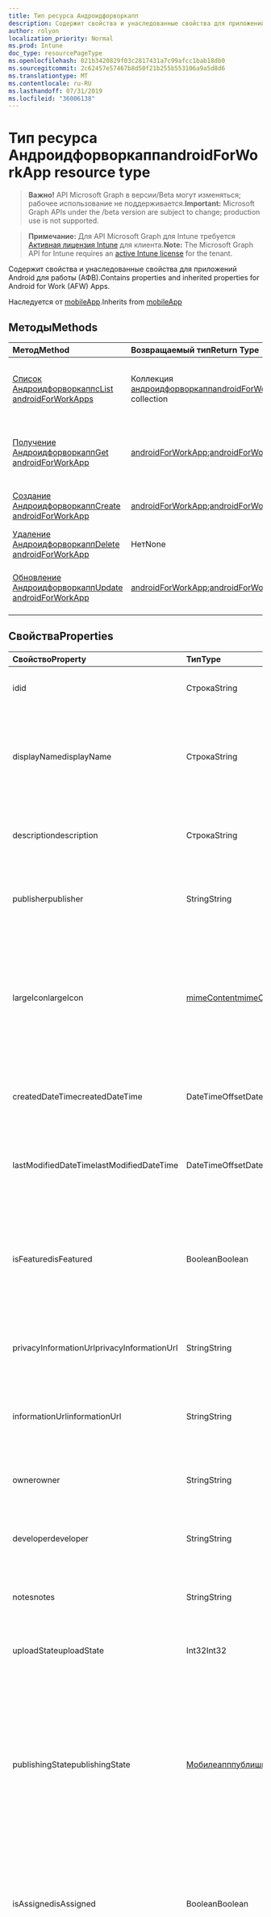 ```yaml
---
title: Тип ресурса Андроидфорворкапп
description: Содержит свойства и унаследованные свойства для приложений Android для работы (АФВ).
author: rolyon
localization_priority: Normal
ms.prod: Intune
doc_type: resourcePageType
ms.openlocfilehash: 021b3420829f03c2817431a7c99afcc1bab18db0
ms.sourcegitcommit: 2c62457e57467b8d50f21b255b553106a9a5d8d6
ms.translationtype: MT
ms.contentlocale: ru-RU
ms.lasthandoff: 07/31/2019
ms.locfileid: "36006138"
---
```

# <a name="androidforworkapp-resource-type"></a><span data-ttu-id="20edc-103">Тип ресурса Андроидфорворкапп</span><span class="sxs-lookup"><span data-stu-id="20edc-103">androidForWorkApp resource type</span></span>

> <span data-ttu-id="20edc-104">**Важно!** API Microsoft Graph в версии/Beta могут изменяться; рабочее использование не поддерживается.</span><span class="sxs-lookup"><span data-stu-id="20edc-104">**Important:** Microsoft Graph APIs under the /beta version are subject to change; production use is not supported.</span></span>

> <span data-ttu-id="20edc-105">**Примечание:** Для API Microsoft Graph для Intune требуется [Активная лицензия Intune](https://go.microsoft.com/fwlink/?linkid=839381) для клиента.</span><span class="sxs-lookup"><span data-stu-id="20edc-105">**Note:** The Microsoft Graph API for Intune requires an [active Intune license](https://go.microsoft.com/fwlink/?linkid=839381) for the tenant.</span></span>

<span data-ttu-id="20edc-106">Содержит свойства и унаследованные свойства для приложений Android для работы (АФВ).</span><span class="sxs-lookup"><span data-stu-id="20edc-106">Contains properties and inherited properties for Android for Work (AFW) Apps.</span></span>


<span data-ttu-id="20edc-107">Наследуется от [mobileApp](../resources/intune-apps-mobileapp.md).</span><span class="sxs-lookup"><span data-stu-id="20edc-107">Inherits from [mobileApp](../resources/intune-apps-mobileapp.md)</span></span>

## <a name="methods"></a><span data-ttu-id="20edc-108">Методы</span><span class="sxs-lookup"><span data-stu-id="20edc-108">Methods</span></span>
|<span data-ttu-id="20edc-109">Метод</span><span class="sxs-lookup"><span data-stu-id="20edc-109">Method</span></span>|<span data-ttu-id="20edc-110">Возвращаемый тип</span><span class="sxs-lookup"><span data-stu-id="20edc-110">Return Type</span></span>|<span data-ttu-id="20edc-111">Описание</span><span class="sxs-lookup"><span data-stu-id="20edc-111">Description</span></span>|
|:---|:---|:---|
|[<span data-ttu-id="20edc-112">Список Андроидфорворкаппс</span><span class="sxs-lookup"><span data-stu-id="20edc-112">List androidForWorkApps</span></span>](../api/intune-apps-androidforworkapp-list.md)|<span data-ttu-id="20edc-113">Коллекция [андроидфорворкапп](../resources/intune-apps-androidforworkapp.md)</span><span class="sxs-lookup"><span data-stu-id="20edc-113">[androidForWorkApp](../resources/intune-apps-androidforworkapp.md) collection</span></span>|<span data-ttu-id="20edc-114">Список свойств и связей объектов [андроидфорворкапп](../resources/intune-apps-androidforworkapp.md) .</span><span class="sxs-lookup"><span data-stu-id="20edc-114">List properties and relationships of the [androidForWorkApp](../resources/intune-apps-androidforworkapp.md) objects.</span></span>|
|[<span data-ttu-id="20edc-115">Получение Андроидфорворкапп</span><span class="sxs-lookup"><span data-stu-id="20edc-115">Get androidForWorkApp</span></span>](../api/intune-apps-androidforworkapp-get.md)|<span data-ttu-id="20edc-116">[androidForWorkApp](../resources/intune-apps-androidforworkapp.md);</span><span class="sxs-lookup"><span data-stu-id="20edc-116">[androidForWorkApp](../resources/intune-apps-androidforworkapp.md)</span></span>|<span data-ttu-id="20edc-117">Чтение свойств и связей объекта [андроидфорворкапп](../resources/intune-apps-androidforworkapp.md) .</span><span class="sxs-lookup"><span data-stu-id="20edc-117">Read properties and relationships of the [androidForWorkApp](../resources/intune-apps-androidforworkapp.md) object.</span></span>|
|[<span data-ttu-id="20edc-118">Создание Андроидфорворкапп</span><span class="sxs-lookup"><span data-stu-id="20edc-118">Create androidForWorkApp</span></span>](../api/intune-apps-androidforworkapp-create.md)|<span data-ttu-id="20edc-119">[androidForWorkApp](../resources/intune-apps-androidforworkapp.md);</span><span class="sxs-lookup"><span data-stu-id="20edc-119">[androidForWorkApp](../resources/intune-apps-androidforworkapp.md)</span></span>|<span data-ttu-id="20edc-120">Создание нового объекта [андроидфорворкапп](../resources/intune-apps-androidforworkapp.md) .</span><span class="sxs-lookup"><span data-stu-id="20edc-120">Create a new [androidForWorkApp](../resources/intune-apps-androidforworkapp.md) object.</span></span>|
|[<span data-ttu-id="20edc-121">Удаление Андроидфорворкапп</span><span class="sxs-lookup"><span data-stu-id="20edc-121">Delete androidForWorkApp</span></span>](../api/intune-apps-androidforworkapp-delete.md)|<span data-ttu-id="20edc-122">Нет</span><span class="sxs-lookup"><span data-stu-id="20edc-122">None</span></span>|<span data-ttu-id="20edc-123">Удаляет объект [андроидфорворкапп](../resources/intune-apps-androidforworkapp.md).</span><span class="sxs-lookup"><span data-stu-id="20edc-123">Deletes a [androidForWorkApp](../resources/intune-apps-androidforworkapp.md).</span></span>|
|[<span data-ttu-id="20edc-124">Обновление Андроидфорворкапп</span><span class="sxs-lookup"><span data-stu-id="20edc-124">Update androidForWorkApp</span></span>](../api/intune-apps-androidforworkapp-update.md)|<span data-ttu-id="20edc-125">[androidForWorkApp](../resources/intune-apps-androidforworkapp.md);</span><span class="sxs-lookup"><span data-stu-id="20edc-125">[androidForWorkApp](../resources/intune-apps-androidforworkapp.md)</span></span>|<span data-ttu-id="20edc-126">Обновление свойств объекта [андроидфорворкапп](../resources/intune-apps-androidforworkapp.md) .</span><span class="sxs-lookup"><span data-stu-id="20edc-126">Update the properties of a [androidForWorkApp](../resources/intune-apps-androidforworkapp.md) object.</span></span>|

## <a name="properties"></a><span data-ttu-id="20edc-127">Свойства</span><span class="sxs-lookup"><span data-stu-id="20edc-127">Properties</span></span>
|<span data-ttu-id="20edc-128">Свойство</span><span class="sxs-lookup"><span data-stu-id="20edc-128">Property</span></span>|<span data-ttu-id="20edc-129">Тип</span><span class="sxs-lookup"><span data-stu-id="20edc-129">Type</span></span>|<span data-ttu-id="20edc-130">Описание</span><span class="sxs-lookup"><span data-stu-id="20edc-130">Description</span></span>|
|:---|:---|:---|
|<span data-ttu-id="20edc-131">id</span><span class="sxs-lookup"><span data-stu-id="20edc-131">id</span></span>|<span data-ttu-id="20edc-132">Строка</span><span class="sxs-lookup"><span data-stu-id="20edc-132">String</span></span>|<span data-ttu-id="20edc-133">Ключ объекта.</span><span class="sxs-lookup"><span data-stu-id="20edc-133">Key of the entity.</span></span> <span data-ttu-id="20edc-134">Наследуется от [mobileApp](../resources/intune-apps-mobileapp.md).</span><span class="sxs-lookup"><span data-stu-id="20edc-134">Inherited from [mobileApp](../resources/intune-apps-mobileapp.md)</span></span>|
|<span data-ttu-id="20edc-135">displayName</span><span class="sxs-lookup"><span data-stu-id="20edc-135">displayName</span></span>|<span data-ttu-id="20edc-136">Строка</span><span class="sxs-lookup"><span data-stu-id="20edc-136">String</span></span>|<span data-ttu-id="20edc-137">Название приложения, которое предоставил или импортировал администратор.</span><span class="sxs-lookup"><span data-stu-id="20edc-137">The admin provided or imported title of the app.</span></span> <span data-ttu-id="20edc-138">Наследуется от [mobileApp](../resources/intune-apps-mobileapp.md).</span><span class="sxs-lookup"><span data-stu-id="20edc-138">Inherited from [mobileApp](../resources/intune-apps-mobileapp.md)</span></span>|
|<span data-ttu-id="20edc-139">description</span><span class="sxs-lookup"><span data-stu-id="20edc-139">description</span></span>|<span data-ttu-id="20edc-140">Строка</span><span class="sxs-lookup"><span data-stu-id="20edc-140">String</span></span>|<span data-ttu-id="20edc-141">Описание приложения.</span><span class="sxs-lookup"><span data-stu-id="20edc-141">The description of the app.</span></span> <span data-ttu-id="20edc-142">Наследуется от [mobileApp](../resources/intune-apps-mobileapp.md).</span><span class="sxs-lookup"><span data-stu-id="20edc-142">Inherited from [mobileApp](../resources/intune-apps-mobileapp.md)</span></span>|
|<span data-ttu-id="20edc-143">publisher</span><span class="sxs-lookup"><span data-stu-id="20edc-143">publisher</span></span>|<span data-ttu-id="20edc-144">String</span><span class="sxs-lookup"><span data-stu-id="20edc-144">String</span></span>|<span data-ttu-id="20edc-145">Издатель приложения.</span><span class="sxs-lookup"><span data-stu-id="20edc-145">The publisher of the app.</span></span> <span data-ttu-id="20edc-146">Наследуется от [mobileApp](../resources/intune-apps-mobileapp.md).</span><span class="sxs-lookup"><span data-stu-id="20edc-146">Inherited from [mobileApp](../resources/intune-apps-mobileapp.md)</span></span>|
|<span data-ttu-id="20edc-147">largeIcon</span><span class="sxs-lookup"><span data-stu-id="20edc-147">largeIcon</span></span>|[<span data-ttu-id="20edc-148">mimeContent</span><span class="sxs-lookup"><span data-stu-id="20edc-148">mimeContent</span></span>](../resources/intune-shared-mimecontent.md)|<span data-ttu-id="20edc-149">Представляет большой значок, который отображается в сведениях о приложении, используется для отправки значка.</span><span class="sxs-lookup"><span data-stu-id="20edc-149">The large icon, to be displayed in the app details and used for upload of the icon.</span></span> <span data-ttu-id="20edc-150">Наследуется от [mobileApp](../resources/intune-apps-mobileapp.md).</span><span class="sxs-lookup"><span data-stu-id="20edc-150">Inherited from [mobileApp](../resources/intune-apps-mobileapp.md)</span></span>|
|<span data-ttu-id="20edc-151">createdDateTime</span><span class="sxs-lookup"><span data-stu-id="20edc-151">createdDateTime</span></span>|<span data-ttu-id="20edc-152">DateTimeOffset</span><span class="sxs-lookup"><span data-stu-id="20edc-152">DateTimeOffset</span></span>|<span data-ttu-id="20edc-153">Дата и время создания приложения.</span><span class="sxs-lookup"><span data-stu-id="20edc-153">The date and time the app was created.</span></span> <span data-ttu-id="20edc-154">Наследуется от [mobileApp](../resources/intune-apps-mobileapp.md).</span><span class="sxs-lookup"><span data-stu-id="20edc-154">Inherited from [mobileApp](../resources/intune-apps-mobileapp.md)</span></span>|
|<span data-ttu-id="20edc-155">lastModifiedDateTime</span><span class="sxs-lookup"><span data-stu-id="20edc-155">lastModifiedDateTime</span></span>|<span data-ttu-id="20edc-156">DateTimeOffset</span><span class="sxs-lookup"><span data-stu-id="20edc-156">DateTimeOffset</span></span>|<span data-ttu-id="20edc-157">Дата и время последнего изменения приложения.</span><span class="sxs-lookup"><span data-stu-id="20edc-157">The date and time the app was last modified.</span></span> <span data-ttu-id="20edc-158">Наследуется от [mobileApp](../resources/intune-apps-mobileapp.md).</span><span class="sxs-lookup"><span data-stu-id="20edc-158">Inherited from [mobileApp](../resources/intune-apps-mobileapp.md)</span></span>|
|<span data-ttu-id="20edc-159">isFeatured</span><span class="sxs-lookup"><span data-stu-id="20edc-159">isFeatured</span></span>|<span data-ttu-id="20edc-160">Boolean</span><span class="sxs-lookup"><span data-stu-id="20edc-160">Boolean</span></span>|<span data-ttu-id="20edc-161">Значение, которое показывает, отмечено ли приложение как подобранное администратором. Наследуется от объекта [mobileApp](../resources/intune-apps-mobileapp.md).</span><span class="sxs-lookup"><span data-stu-id="20edc-161">The value indicating whether the app is marked as featured by the admin. Inherited from [mobileApp](../resources/intune-apps-mobileapp.md)</span></span>|
|<span data-ttu-id="20edc-162">privacyInformationUrl</span><span class="sxs-lookup"><span data-stu-id="20edc-162">privacyInformationUrl</span></span>|<span data-ttu-id="20edc-163">String</span><span class="sxs-lookup"><span data-stu-id="20edc-163">String</span></span>|<span data-ttu-id="20edc-164">URL-адрес заявления о конфиденциальности.</span><span class="sxs-lookup"><span data-stu-id="20edc-164">The privacy statement Url.</span></span> <span data-ttu-id="20edc-165">Наследуется от [mobileApp](../resources/intune-apps-mobileapp.md).</span><span class="sxs-lookup"><span data-stu-id="20edc-165">Inherited from [mobileApp](../resources/intune-apps-mobileapp.md)</span></span>|
|<span data-ttu-id="20edc-166">informationUrl</span><span class="sxs-lookup"><span data-stu-id="20edc-166">informationUrl</span></span>|<span data-ttu-id="20edc-167">String</span><span class="sxs-lookup"><span data-stu-id="20edc-167">String</span></span>|<span data-ttu-id="20edc-168">URL-адрес страницы с дополнительными сведениями.</span><span class="sxs-lookup"><span data-stu-id="20edc-168">The more information Url.</span></span> <span data-ttu-id="20edc-169">Наследуется от [mobileApp](../resources/intune-apps-mobileapp.md).</span><span class="sxs-lookup"><span data-stu-id="20edc-169">Inherited from [mobileApp](../resources/intune-apps-mobileapp.md)</span></span>|
|<span data-ttu-id="20edc-170">owner</span><span class="sxs-lookup"><span data-stu-id="20edc-170">owner</span></span>|<span data-ttu-id="20edc-171">String</span><span class="sxs-lookup"><span data-stu-id="20edc-171">String</span></span>|<span data-ttu-id="20edc-172">Владелец приложения.</span><span class="sxs-lookup"><span data-stu-id="20edc-172">The owner of the app.</span></span> <span data-ttu-id="20edc-173">Наследуется от [mobileApp](../resources/intune-apps-mobileapp.md).</span><span class="sxs-lookup"><span data-stu-id="20edc-173">Inherited from [mobileApp](../resources/intune-apps-mobileapp.md)</span></span>|
|<span data-ttu-id="20edc-174">developer</span><span class="sxs-lookup"><span data-stu-id="20edc-174">developer</span></span>|<span data-ttu-id="20edc-175">String</span><span class="sxs-lookup"><span data-stu-id="20edc-175">String</span></span>|<span data-ttu-id="20edc-176">Разработчик приложения.</span><span class="sxs-lookup"><span data-stu-id="20edc-176">The developer of the app.</span></span> <span data-ttu-id="20edc-177">Наследуется от [mobileApp](../resources/intune-apps-mobileapp.md).</span><span class="sxs-lookup"><span data-stu-id="20edc-177">Inherited from [mobileApp](../resources/intune-apps-mobileapp.md)</span></span>|
|<span data-ttu-id="20edc-178">notes</span><span class="sxs-lookup"><span data-stu-id="20edc-178">notes</span></span>|<span data-ttu-id="20edc-179">String</span><span class="sxs-lookup"><span data-stu-id="20edc-179">String</span></span>|<span data-ttu-id="20edc-180">Заметки для приложения.</span><span class="sxs-lookup"><span data-stu-id="20edc-180">Notes for the app.</span></span> <span data-ttu-id="20edc-181">Наследуется от [mobileApp](../resources/intune-apps-mobileapp.md).</span><span class="sxs-lookup"><span data-stu-id="20edc-181">Inherited from [mobileApp](../resources/intune-apps-mobileapp.md)</span></span>|
|<span data-ttu-id="20edc-182">uploadState</span><span class="sxs-lookup"><span data-stu-id="20edc-182">uploadState</span></span>|<span data-ttu-id="20edc-183">Int32</span><span class="sxs-lookup"><span data-stu-id="20edc-183">Int32</span></span>|<span data-ttu-id="20edc-184">Состояние отправки.</span><span class="sxs-lookup"><span data-stu-id="20edc-184">The upload state.</span></span> <span data-ttu-id="20edc-185">Наследуется от [mobileApp](../resources/intune-apps-mobileapp.md).</span><span class="sxs-lookup"><span data-stu-id="20edc-185">Inherited from [mobileApp](../resources/intune-apps-mobileapp.md)</span></span>|
|<span data-ttu-id="20edc-186">publishingState</span><span class="sxs-lookup"><span data-stu-id="20edc-186">publishingState</span></span>|[<span data-ttu-id="20edc-187">Мобилеапппублишингстате</span><span class="sxs-lookup"><span data-stu-id="20edc-187">mobileAppPublishingState</span></span>](../resources/intune-apps-mobileapppublishingstate.md)|<span data-ttu-id="20edc-188">Состояние публикации для приложения.</span><span class="sxs-lookup"><span data-stu-id="20edc-188">The publishing state for the app.</span></span> <span data-ttu-id="20edc-189">Приложение невозможно назначить, если оно не опубликовано.</span><span class="sxs-lookup"><span data-stu-id="20edc-189">The app cannot be assigned unless the app is published.</span></span> <span data-ttu-id="20edc-190">Наследуется от [mobileApp](../resources/intune-apps-mobileapp.md).</span><span class="sxs-lookup"><span data-stu-id="20edc-190">Inherited from [mobileApp](../resources/intune-apps-mobileapp.md).</span></span> <span data-ttu-id="20edc-191">Возможные значения: `notPublished`, `processing`, `published`.</span><span class="sxs-lookup"><span data-stu-id="20edc-191">Possible values are: `notPublished`, `processing`, `published`.</span></span>|
|<span data-ttu-id="20edc-192">isAssigned</span><span class="sxs-lookup"><span data-stu-id="20edc-192">isAssigned</span></span>|<span data-ttu-id="20edc-193">Boolean</span><span class="sxs-lookup"><span data-stu-id="20edc-193">Boolean</span></span>|<span data-ttu-id="20edc-194">Значение, указывающее, назначено ли приложение по крайней мере одной группе.</span><span class="sxs-lookup"><span data-stu-id="20edc-194">The value indicating whether the app is assigned to at least one group.</span></span> <span data-ttu-id="20edc-195">Наследуется от [mobileApp](../resources/intune-apps-mobileapp.md).</span><span class="sxs-lookup"><span data-stu-id="20edc-195">Inherited from [mobileApp](../resources/intune-apps-mobileapp.md)</span></span>|
|<span data-ttu-id="20edc-196">roleScopeTagIds</span><span class="sxs-lookup"><span data-stu-id="20edc-196">roleScopeTagIds</span></span>|<span data-ttu-id="20edc-197">Коллекция строк</span><span class="sxs-lookup"><span data-stu-id="20edc-197">String collection</span></span>|<span data-ttu-id="20edc-198">Список идентификаторов тегов области для этого мобильного приложения.</span><span class="sxs-lookup"><span data-stu-id="20edc-198">List of scope tag ids for this mobile app.</span></span> <span data-ttu-id="20edc-199">Наследуется от [mobileApp](../resources/intune-apps-mobileapp.md).</span><span class="sxs-lookup"><span data-stu-id="20edc-199">Inherited from [mobileApp](../resources/intune-apps-mobileapp.md)</span></span>|
|<span data-ttu-id="20edc-200">Депендентаппкаунт</span><span class="sxs-lookup"><span data-stu-id="20edc-200">dependentAppCount</span></span>|<span data-ttu-id="20edc-201">Int32</span><span class="sxs-lookup"><span data-stu-id="20edc-201">Int32</span></span>|<span data-ttu-id="20edc-202">Общее количество зависимостей для дочернего приложения.</span><span class="sxs-lookup"><span data-stu-id="20edc-202">The total number of dependencies the child app has.</span></span> <span data-ttu-id="20edc-203">Наследуется от [mobileApp](../resources/intune-apps-mobileapp.md).</span><span class="sxs-lookup"><span data-stu-id="20edc-203">Inherited from [mobileApp](../resources/intune-apps-mobileapp.md)</span></span>|
|<span data-ttu-id="20edc-204">packageId</span><span class="sxs-lookup"><span data-stu-id="20edc-204">packageId</span></span>|<span data-ttu-id="20edc-205">String</span><span class="sxs-lookup"><span data-stu-id="20edc-205">String</span></span>|<span data-ttu-id="20edc-206">Идентификатор пакета.</span><span class="sxs-lookup"><span data-stu-id="20edc-206">The package identifier.</span></span>|
|<span data-ttu-id="20edc-207">appIdentifier</span><span class="sxs-lookup"><span data-stu-id="20edc-207">appIdentifier</span></span>|<span data-ttu-id="20edc-208">String</span><span class="sxs-lookup"><span data-stu-id="20edc-208">String</span></span>|<span data-ttu-id="20edc-209">Имя удостоверения.</span><span class="sxs-lookup"><span data-stu-id="20edc-209">The Identity Name.</span></span>|
|<span data-ttu-id="20edc-210">usedLicenseCount</span><span class="sxs-lookup"><span data-stu-id="20edc-210">usedLicenseCount</span></span>|<span data-ttu-id="20edc-211">Int32</span><span class="sxs-lookup"><span data-stu-id="20edc-211">Int32</span></span>|<span data-ttu-id="20edc-212">Количество используемых лицензий VPP.</span><span class="sxs-lookup"><span data-stu-id="20edc-212">The number of VPP licenses in use.</span></span>|
|<span data-ttu-id="20edc-213">totalLicenseCount</span><span class="sxs-lookup"><span data-stu-id="20edc-213">totalLicenseCount</span></span>|<span data-ttu-id="20edc-214">Int32</span><span class="sxs-lookup"><span data-stu-id="20edc-214">Int32</span></span>|<span data-ttu-id="20edc-215">Общее количество лицензий VPP.</span><span class="sxs-lookup"><span data-stu-id="20edc-215">The total number of VPP licenses.</span></span>|
|<span data-ttu-id="20edc-216">appStoreUrl</span><span class="sxs-lookup"><span data-stu-id="20edc-216">appStoreUrl</span></span>|<span data-ttu-id="20edc-217">String</span><span class="sxs-lookup"><span data-stu-id="20edc-217">String</span></span>|<span data-ttu-id="20edc-218">URL-адрес приложения для рабочего хранилища.</span><span class="sxs-lookup"><span data-stu-id="20edc-218">The Play for Work Store app URL.</span></span>|

## <a name="relationships"></a><span data-ttu-id="20edc-219">Отношения</span><span class="sxs-lookup"><span data-stu-id="20edc-219">Relationships</span></span>
|<span data-ttu-id="20edc-220">Отношение</span><span class="sxs-lookup"><span data-stu-id="20edc-220">Relationship</span></span>|<span data-ttu-id="20edc-221">Тип</span><span class="sxs-lookup"><span data-stu-id="20edc-221">Type</span></span>|<span data-ttu-id="20edc-222">Описание</span><span class="sxs-lookup"><span data-stu-id="20edc-222">Description</span></span>|
|:---|:---|:---|
|<span data-ttu-id="20edc-223">categories</span><span class="sxs-lookup"><span data-stu-id="20edc-223">categories</span></span>|<span data-ttu-id="20edc-224">Коллекция [mobileAppCategory](../resources/intune-apps-mobileappcategory.md)</span><span class="sxs-lookup"><span data-stu-id="20edc-224">[mobileAppCategory](../resources/intune-apps-mobileappcategory.md) collection</span></span>|<span data-ttu-id="20edc-225">Список категорий для этого приложения.</span><span class="sxs-lookup"><span data-stu-id="20edc-225">The list of categories for this app.</span></span> <span data-ttu-id="20edc-226">Наследуется от [mobileApp](../resources/intune-apps-mobileapp.md).</span><span class="sxs-lookup"><span data-stu-id="20edc-226">Inherited from [mobileApp](../resources/intune-apps-mobileapp.md)</span></span>|
|<span data-ttu-id="20edc-227">assignments</span><span class="sxs-lookup"><span data-stu-id="20edc-227">assignments</span></span>|<span data-ttu-id="20edc-228">Коллекция [mobileAppAssignment](../resources/intune-apps-mobileappassignment.md)</span><span class="sxs-lookup"><span data-stu-id="20edc-228">[mobileAppAssignment](../resources/intune-apps-mobileappassignment.md) collection</span></span>|<span data-ttu-id="20edc-229">Список назначений группы для этого мобильного приложения.</span><span class="sxs-lookup"><span data-stu-id="20edc-229">The list of group assignments for this mobile app.</span></span> <span data-ttu-id="20edc-230">Наследуется от [mobileApp](../resources/intune-apps-mobileapp.md).</span><span class="sxs-lookup"><span data-stu-id="20edc-230">Inherited from [mobileApp](../resources/intune-apps-mobileapp.md)</span></span>|
|<span data-ttu-id="20edc-231">installSummary</span><span class="sxs-lookup"><span data-stu-id="20edc-231">installSummary</span></span>|<span data-ttu-id="20edc-232">[mobileAppInstallSummary](../resources/intune-apps-mobileappinstallsummary.md);</span><span class="sxs-lookup"><span data-stu-id="20edc-232">[mobileAppInstallSummary](../resources/intune-apps-mobileappinstallsummary.md)</span></span>|<span data-ttu-id="20edc-233">Общие сведения по установке мобильного приложения.</span><span class="sxs-lookup"><span data-stu-id="20edc-233">Mobile App Install Summary.</span></span> <span data-ttu-id="20edc-234">Наследуется от [mobileApp](../resources/intune-apps-mobileapp.md).</span><span class="sxs-lookup"><span data-stu-id="20edc-234">Inherited from [mobileApp](../resources/intune-apps-mobileapp.md)</span></span>|
|<span data-ttu-id="20edc-235">deviceStatuses</span><span class="sxs-lookup"><span data-stu-id="20edc-235">deviceStatuses</span></span>|<span data-ttu-id="20edc-236">Коллекция [mobileAppInstallStatus](../resources/intune-apps-mobileappinstallstatus.md)</span><span class="sxs-lookup"><span data-stu-id="20edc-236">[mobileAppInstallStatus](../resources/intune-apps-mobileappinstallstatus.md) collection</span></span>|<span data-ttu-id="20edc-237">Список состояний установки для этого мобильного приложения.</span><span class="sxs-lookup"><span data-stu-id="20edc-237">The list of installation states for this mobile app.</span></span> <span data-ttu-id="20edc-238">Наследуется от [mobileApp](../resources/intune-apps-mobileapp.md).</span><span class="sxs-lookup"><span data-stu-id="20edc-238">Inherited from [mobileApp](../resources/intune-apps-mobileapp.md)</span></span>|
|<span data-ttu-id="20edc-239">userStatuses</span><span class="sxs-lookup"><span data-stu-id="20edc-239">userStatuses</span></span>|<span data-ttu-id="20edc-240">Коллекция [усераппинсталлстатус](../resources/intune-apps-userappinstallstatus.md)</span><span class="sxs-lookup"><span data-stu-id="20edc-240">[userAppInstallStatus](../resources/intune-apps-userappinstallstatus.md) collection</span></span>|<span data-ttu-id="20edc-241">Список состояний установки для этого мобильного приложения.</span><span class="sxs-lookup"><span data-stu-id="20edc-241">The list of installation states for this mobile app.</span></span> <span data-ttu-id="20edc-242">Наследуется от [mobileApp](../resources/intune-apps-mobileapp.md).</span><span class="sxs-lookup"><span data-stu-id="20edc-242">Inherited from [mobileApp](../resources/intune-apps-mobileapp.md)</span></span>|
|<span data-ttu-id="20edc-243">Таблица</span><span class="sxs-lookup"><span data-stu-id="20edc-243">relationships</span></span>|<span data-ttu-id="20edc-244">Коллекция [мобилеаппрелатионшип](../resources/intune-apps-mobileapprelationship.md)</span><span class="sxs-lookup"><span data-stu-id="20edc-244">[mobileAppRelationship](../resources/intune-apps-mobileapprelationship.md) collection</span></span>|<span data-ttu-id="20edc-245">Список отношений для этого мобильного приложения.</span><span class="sxs-lookup"><span data-stu-id="20edc-245">List of relationships for this mobile app.</span></span> <span data-ttu-id="20edc-246">Наследуется от [mobileApp](../resources/intune-apps-mobileapp.md).</span><span class="sxs-lookup"><span data-stu-id="20edc-246">Inherited from [mobileApp](../resources/intune-apps-mobileapp.md)</span></span>|

## <a name="json-representation"></a><span data-ttu-id="20edc-247">Представление JSON</span><span class="sxs-lookup"><span data-stu-id="20edc-247">JSON Representation</span></span>
<span data-ttu-id="20edc-248">Ниже представлено описание ресурса в формате JSON.</span><span class="sxs-lookup"><span data-stu-id="20edc-248">Here is a JSON representation of the resource.</span></span>
<!-- {
  "blockType": "resource",
  "keyProperty": "id",
  "@odata.type": "microsoft.graph.androidForWorkApp"
}
-->
``` json
{
  "@odata.type": "#microsoft.graph.androidForWorkApp",
  "id": "String (identifier)",
  "displayName": "String",
  "description": "String",
  "publisher": "String",
  "largeIcon": {
    "@odata.type": "microsoft.graph.mimeContent",
    "type": "String",
    "value": "binary"
  },
  "createdDateTime": "String (timestamp)",
  "lastModifiedDateTime": "String (timestamp)",
  "isFeatured": true,
  "privacyInformationUrl": "String",
  "informationUrl": "String",
  "owner": "String",
  "developer": "String",
  "notes": "String",
  "uploadState": 1024,
  "publishingState": "String",
  "isAssigned": true,
  "roleScopeTagIds": [
    "String"
  ],
  "dependentAppCount": 1024,
  "packageId": "String",
  "appIdentifier": "String",
  "usedLicenseCount": 1024,
  "totalLicenseCount": 1024,
  "appStoreUrl": "String"
}
```





